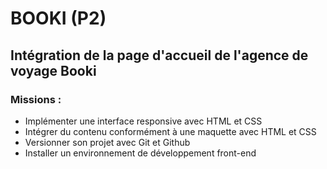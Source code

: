 # BOOKI (P2)
## Intégration de la page d'accueil de l'agence de voyage Booki

### Missions :
 - Implémenter une interface responsive avec HTML et CSS 
 - Intégrer du contenu conformément à une maquette avec HTML et CSS
 - Versionner son projet avec Git et Github
 - Installer un environnement de développement front-end </li>
	

